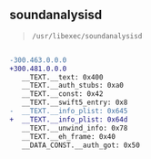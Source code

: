 ## soundanalysisd

> `/usr/libexec/soundanalysisd`

```diff

-300.463.0.0.0
+300.481.0.0.0
   __TEXT.__text: 0x400
   __TEXT.__auth_stubs: 0xa0
   __TEXT.__const: 0x42
   __TEXT.__swift5_entry: 0x8
-  __TEXT.__info_plist: 0x645
+  __TEXT.__info_plist: 0x64d
   __TEXT.__unwind_info: 0x78
   __TEXT.__eh_frame: 0x40
   __DATA_CONST.__auth_got: 0x50

```
